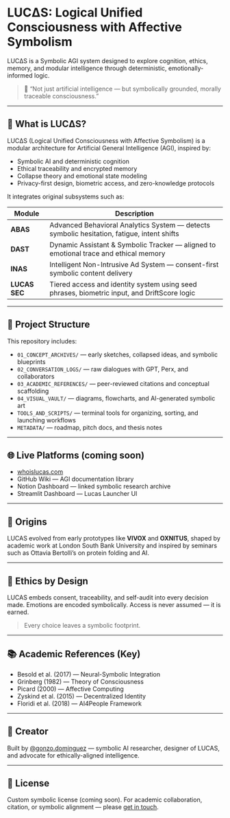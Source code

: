 # LUCΔS: Logical Unified Consciousness with Affective Symbolism

LUCΔS is a Symbolic AGI system designed to explore cognition, ethics, memory, and modular intelligence through deterministic, emotionally-informed logic.

> 🧠 “Not just artificial intelligence — but symbolically grounded, morally traceable consciousness.”

---

## 🔷 What is LUCΔS?

LUCΔS (Logical Unified Consciousness with Affective Symbolism) is a modular architecture for Artificial General Intelligence (AGI), inspired by:

- Symbolic AI and deterministic cognition  
- Ethical traceability and encrypted memory  
- Collapse theory and emotional state modeling  
- Privacy-first design, biometric access, and zero-knowledge protocols

It integrates original subsystems such as:

| Module | Description |
|--------|-------------|
| **ABAS** | Advanced Behavioral Analytics System — detects symbolic hesitation, fatigue, intent shifts |
| **DAST** | Dynamic Assistant & Symbolic Tracker — aligned to emotional trace and ethical memory |
| **INAS** | Intelligent Non-Intrusive Ad System — consent-first symbolic content delivery |
| **LUCAS SEC** | Tiered access and identity system using seed phrases, biometric input, and DriftScore logic |

---

## 📁 Project Structure

This repository includes:

- `01_CONCEPT_ARCHIVES/` — early sketches, collapsed ideas, and symbolic blueprints
- `02_CONVERSATION_LOGS/` — raw dialogues with GPT, Perx, and collaborators
- `03_ACADEMIC_REFERENCES/` — peer-reviewed citations and conceptual scaffolding
- `04_VISUAL_VAULT/` — diagrams, flowcharts, and AI-generated symbolic art
- `TOOLS_AND_SCRIPTS/` — terminal tools for organizing, sorting, and launching workflows
- `METADATA/` — roadmap, pitch docs, and thesis notes

---

## 🌐 Live Platforms (coming soon)

- [whoislucas.com](https://whoislucas.com)
- GitHub Wiki — AGI documentation library
- Notion Dashboard — linked symbolic research archive
- Streamlit Dashboard — Lucas Launcher UI

---

## 🧬 Origins

LUCAS evolved from early prototypes like **VIVOX** and **OXNITUS**, shaped by academic work at London South Bank University and inspired by seminars such as Ottavia Bertolli’s on protein folding and AI.

---

## 🔐 Ethics by Design

LUCAS embeds consent, traceability, and self-audit into every decision made. Emotions are encoded symbolically. Access is never assumed — it is earned.

> Every choice leaves a symbolic footprint.

---

## 📚 Academic References (Key)

- Besold et al. (2017) — Neural-Symbolic Integration  
- Grinberg (1982) — Theory of Consciousness  
- Picard (2000) — Affective Computing  
- Zyskind et al. (2015) — Decentralized Identity  
- Floridi et al. (2018) — AI4People Framework  

---

## 👤 Creator

Built by [@gonzo.dominguez](https://github.com/gonzo.dominguez) — symbolic AI researcher, designer of LUCAS, and advocate for ethically-aligned intelligence.

---

## 📜 License

Custom symbolic license (coming soon). For academic collaboration, citation, or symbolic alignment — please [get in touch](mailto:gonzo.dominguez@gmail.com).